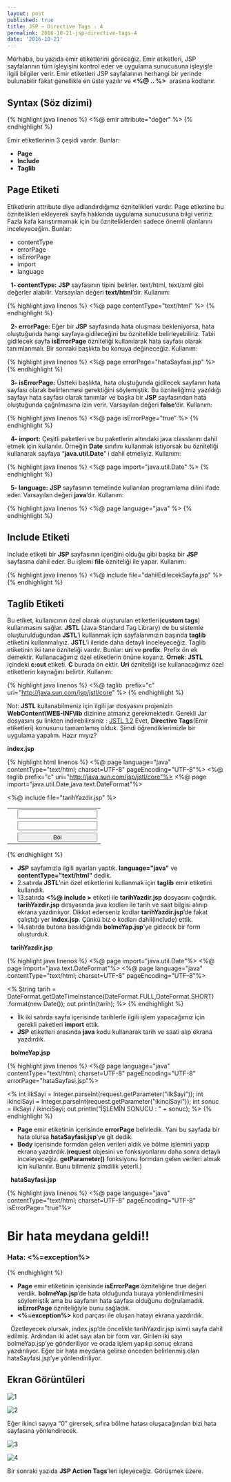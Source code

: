 ```yaml
---
layout: post
published: true
title: JSP – Directive Tags - 4
permalink: 2016-10-21-jsp-directive-tags-4
date: '2016-10-21'
---
```

Merhaba, bu yazıda emir etiketlerini göreceğiz. Emir etiketleri, JSP sayfalarının tüm işleyişini kontrol eder ve uygulama sunucusuna işleyişle ilgili bilgiler verir. Emir etiketleri JSP sayfalarının herhangi bir yerinde bulunabilir fakat genellikle en üste yazılır ve **<%@ .. %>**  arasına kodlanır. 

## Syntax (Söz dizimi)

{% highlight java linenos %}
<%@ emir attribute="değer" %>
{% endhighlight %}

Emir etiketlerinin 3 çeşidi vardır. Bunlar:

*   **Page**
*   **Include**
*   **Taglib**

## Page Etiketi

Etiketlerin attribute diye adlandırdığımız öznitelikleri vardır. Page etiketine bu öznitelikleri ekleyerek sayfa hakkında uygulama sunucusuna bilgi veririz. Fazla kafa karıştırmamak için bu özniteliklerden sadece önemli olanlarını inceleyeceğim. Bunlar:

*   contentType
*   errorPage
*   isErrorPage
*   import
*   language

  **1- contentType:** **JSP** sayfasının tipini belirler. text/html, text/xml gibi değerler alabilir. Varsayılan değeri **text/html**’dir. Kullanım:

{% highlight java linenos %}
<%@ page contentType="text/html" %>
{% endhighlight %}

  **2- errorPage:** Eğer bir **JSP** sayfasında hata oluşması bekleniyorsa, hata oluştuğunda hangi sayfaya gidileceğini bu öznitelikle belirleyebiliriz. Tabii gidilecek sayfa **isErrorPage** özniteliği kullanılarak hata sayfası olarak tanımlanmalı. Bir sonraki başlıkta bu konuya değineceğiz. Kullanım:

{% highlight java linenos %}
<%@ page errorPage="hataSayfasi.jsp" %>
{% endhighlight %}

  **3- isErrorPage:** Üstteki başlıkta, hata oluştuğunda gidilecek sayfanın hata sayfası olarak belirlenmesi gerektiğini söylemiştik. Bu özniteliğimiz yazıldığı sayfayı hata sayfası olarak tanımlar ve başka bir **JSP** sayfasından hata oluştuğunda çağrılmasına izin verir. Varsayılan değeri **false**’dir. Kullanım:

{% highlight java linenos %}
<%@ page isErrorPage="true" %>
{% endhighlight %}

  **4- import:** Çeşitli paketleri ve bu paketlerin altındaki java classlarını dahil etmek için kullanılır. Örneğin **Date** sınıfını kullanmak istiyorsak bu özniteliği kullanarak sayfaya “**java.util.Date**” i dahil etmeliyiz. Kullanım:

{% highlight java linenos %}
<%@ page import="java.util.Date" %>
{% endhighlight %}

  **5- language:** **JSP** sayfasının temelinde kullanılan programlama dilini ifade eder. Varsayılan değeri **java**’dır. Kullanım:

{% highlight java linenos %}
<%@ page language="java" %>
{% endhighlight %}

## Include Etiketi
  
  Include etiketi bir **JSP** sayfasının içeriğini olduğu gibi başka bir **JSP** sayfasına dahil eder. Bu işlemi **file** özniteliği ile yapar. Kullanım:

{% highlight java linenos %}
<%@ include file="dahilEdilecekSayfa.jsp" %>
{% endhighlight %}

## Taglib Etiketi
Bu etiket, kullanıcının özel olarak oluşturulan etiketleri(**custom tags**) kullanmasını sağlar. **JSTL** (Java Standard Tag Library) de bu sistemle oluşturulduğundan **JSTL**’i kullanmak için sayfalarımızın başında **taglib** etiketini kullanmalıyız. **JSTL**’i ileride daha detaylı inceleyeceğiz. Taglib etiketinin iki tane özniteliği vardır. Bunlar: **uri** ve **prefix**. Prefix ön ek demektir. Kullanacağımız özel etiketlerin önüne koyarız. **Örnek**: **JSTL** içindeki **c:out** etiketi. **C** burada ön ektir. **Uri** özniteliği ise kullanacağımız özel etiketlerin kaynağını belirtir. Kullanım:

{% highlight java linenos %}
<%@ taglib  prefix="c" uri="http://java.sun.com/jsp/jstl/core" %>
{% endhighlight %}

Not: **JSTL** kullanabilmeniz için ilgili jar dosyasını projenizin **WebContent\WEB-INF\lib** dizinine atmanız gerekmektedir. Gerekli Jar dosyasını şu linkten indirebilirsiniz : [JSTL 1.2](http://central.maven.org/maven2/javax/servlet/jstl/1.2/jstl-1.2.jar) Evet, **Directive Tags**(Emir etiketleri) konusunu tamamlamış olduk. Şimdi öğrendiklerimizle bir uygulama yapalım. Hazır mıyız? 

**index.jsp**

{% highlight html linenos %}
<%@ page language="java" contentType="text/html; charset=UTF-8" pageEncoding="UTF-8"%>
<%@ taglib prefix="c" uri="http://java.sun.com/jsp/jstl/core"%>
<%@ page import="java.util.Date,java.text.DateFormat"%>

<html>
	<head>
		<meta http-equiv="Content-Type" content="text/html; charset=UTF-8">
		<title>Directive Tags</title>
	</head>
	<body>
		<%@ include file="tarihYazdir.jsp" %>
		<form action="bolmeYap.jsp" method="post">
			<table>
				<tr>
					<td><c:out value="İlk Sayı:"/></td>
					<td><input type="text" name="ilkSayi"/></td>
				</tr>
				<tr>
					<td><c:out value="İkinci Sayı:"/></td>
					<td><input type="text" name="ikinciSayi"/></td>
				</tr>
				<tr>
					<td></td>
					<td><input type="submit" value="Böl" style="width:100%;"/></td>
				</tr>
			</table>
		</form>
	</body>
</html>
{% endhighlight %}

*   **JSP** sayfamızla ilgili ayarları yaptık. **language="java"** ve **contentType="text/html"** dedik.
*   2.satırda **JSTL**’nin özel etiketlerini kullanmak için **taglib** emir etiketini kullandık.
*   13.satırda **<%@ include >** etiketi ile **tarihYazdir.jsp** dosyasını çağırdık. **tarihYazdir.jsp** dosyasında java kodları ile tarih ve saat bilgisi alınıp ekrana yazdırılıyor. Dikkat ederseniz kodlar **tarihYazdir.jsp**’de fakat çalıştığı yer **index.jsp**. Çünkü biz o kodları dahil(include) ettik.
*   14.satırda butona basıldığında **bolmeYap.jsp**'ye gidecek bir form oluşturduk.

  **tarihYazdir.jsp**

{% highlight java linenos %}
<%@ page import="java.util.Date"%>
<%@ page import="java.text.DateFormat"%>
<%@ page language="java" contentType="text/html; charset=UTF-8"
    pageEncoding="UTF-8"%>
<!DOCTYPE html PUBLIC "-//W3C//DTD HTML 4.01 Transitional//EN" 
"http://www.w3.org/TR/html4/loose.dtd">

<html>
<head>
   <meta http-equiv="Content-Type" content="text/html; charset=UTF-8">
   <title>Tarih Saat</title>
</head>
<body>
<%
String tarih = DateFormat.getDateTimeInstance(DateFormat.FULL,DateFormat.SHORT)
                         .format(new Date());
out.println(tarih);
%>
</body>
</html>
{% endhighlight %}

*   İlk iki satırda sayfa içerisinde tarihlerle ilgili işlem yapacağımız için gerekli paketleri **import** ettik.
*   **JSP** etiketleri arasında **java** kodu kullanarak tarih ve saati alıp ekrana yazdırdık.

  **bolmeYap.jsp**

{% highlight java linenos %}
<%@ page language="java" contentType="text/html; charset=UTF-8"
    pageEncoding="UTF-8" errorPage="hataSayfasi.jsp"%>
<!DOCTYPE html PUBLIC "-//W3C//DTD HTML 4.01 Transitional//EN" 
"http://www.w3.org/TR/html4/loose.dtd">

<html>
<head>
   <meta http-equiv="Content-Type" content="text/html; charset=UTF-8">
   <title>Bölme Sayfası</title>
</head>
<body>
	<%
		int ilkSayi = Integer.parseInt(request.getParameter("ilkSayi"));
	 	int ikinciSayi = Integer.parseInt(request.getParameter("ikinciSayi"));
	 	int sonuc = ilkSayi / ikinciSayi;
	 	out.println("İŞLEMİN SONUCU : " + sonuc);
	%>
</body>
</html>
{% endhighlight %}

*   **Page** emir etiketinin içerisinde **errorPage** belirledik. Yani bu sayfada bir hata olursa **hataSayfasi.jsp**’ye git dedik.
*   **Body** içerisinde formdan gelen verileri aldık ve bölme işlemini yapıp ekrana yazdırdık.(**request** objesini ve fonksiyonlarını daha sonra detaylı inceleyeceğiz. **getParameter()** fonksiyonu formdan gelen verileri almak için kullanılır. Bunu bilmeniz şimdilik yeterli.)

  **hataSayfasi.jsp**

{% highlight java linenos %}
<%@ page language="java" contentType="text/html; charset=UTF-8"
    	 pageEncoding="UTF-8" isErrorPage="true"%>
<!DOCTYPE html PUBLIC "-//W3C//DTD HTML 4.01 Transitional//EN" 
"http://www.w3.org/TR/html4/loose.dtd">

<html>
<head>
   <meta http-equiv="Content-Type" content="text/html; charset=UTF-8">
   <title>Hata Sayfası</title>
</head>
<body>
	<h1>Bir hata meydana geldi!!</h1>
	<h3>Hata: <%=exception%></h3>
</body>
</html>
{% endhighlight %}

*   **Page** emir etiketinin içerisinde **isErrorPage** özniteliğine true değeri verdik. **bolmeYap.jsp**’de hata olduğunda buraya yönlendirilmesini söylemiştik ama bu sayfanın hata sayfası olduğunu doğrulamadık. **isErrorPage** özniteliğiyle bunu sağladık.
*   **<%=exception%>** kod parçası ile oluşan hatayı ekrana yazdırdık.

  Özetleyecek olursak, index.jsp’de öncelikle tarihYazdir.jsp isimli sayfa dahil edilmiş. Ardından iki adet sayı alan bir form var. Girilen iki sayı bolmeYap.jsp’ye gönderiliyor ve orada işlem yapılıp sonuç ekrana yazdırılıyor. Eğer bir hata meydana gelirse önceden belirlenmiş olan hataSayfasi.jsp’ye yönlendiriliyor.  
  
## Ekran Görüntüleri

  ![1](http://kod5.org/wp-content/uploads/2015/03/14.png) 
  
  ![2](http://kod5.org/wp-content/uploads/2015/03/23.png)
  
  Eğer ikinci sayıya “0” girersek, sıfıra bölme hatası oluşacağından bizi hata sayfasına yönlendirecek. 
  
  ![3](http://kod5.org/wp-content/uploads/2015/03/31.png) 
  
  ![4](http://kod5.org/wp-content/uploads/2015/03/41.png) 
  
  Bir sonraki yazıda **JSP Action Tags**’leri işleyeceğiz. Görüşmek üzere.